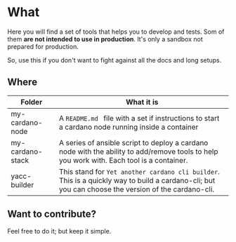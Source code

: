  # What
Here you will find a set of tools that helps you to develop and tests. Som of them **are not intended to use in production**. It's only a sandbox not prepared for production.

So, use this if you don't want to fight against all the docs and long setups. 

## Where

|Folder|What it is|
|---|---|
|my-cardano-node|A `README.md ` file with a set if instructions to start a cardano node running inside a container|
|my-cardano-stack|A series of ansible script to deploy a cardano node with the ability to add/remove tools to help you work with. Each tool is a container.|
|yacc-builder| This stand for `Yet another cardano cli builder`. This is a quickly way to build a cardano-cli; but you can choose the version of the cardano-cli.|

## Want to contribute?

Feel free to do it; but keep it simple.